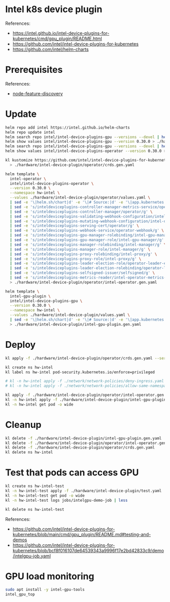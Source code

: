 
# Intel k8s device plugin

References:
- https://intel.github.io/intel-device-plugins-for-kubernetes/cmd/gpu_plugin/README.html
- https://github.com/intel/intel-device-plugins-for-kubernetes
- https://github.com/intel/helm-charts

# Prerequisites

References:
- [node-feature-discovery](../node-feature-discovery/readme.md)

# Update

```bash
helm repo add intel https://intel.github.io/helm-charts
helm repo update intel
helm search repo intel/intel-device-plugins-gpu --versions --devel | head
helm show values intel/intel-device-plugins-gpu --version 0.30.0 > ./hardware/intel-device-plugin/default-values.yaml
helm search repo intel/intel-device-plugins-gpu --versions --devel | head
helm show values intel/intel-device-plugins-operator --version 0.30.0 > ./hardware/intel-device-plugin/operator/default-values.yaml
```

```bash
kl kustomize https://github.com/intel/intel-device-plugins-for-kubernetes/deployments/operator/crd?ref=v0.30.0 \
  > ./hardware/intel-device-plugin/operator/crds.gen.yaml

helm template \
  intel-operator \
  intel/intel-device-plugins-operator \
  --version 0.30.0 \
  --namespace hw-intel \
  --values ./hardware/intel-device-plugin/operator/values.yaml \
  | sed -e '\|helm.sh/chart|d' -e '\|# Source:|d' -e '\|app.kubernetes.io/managed-by|d' -e '\|app.kubernetes.io/part-of|d' -e '\|app.kubernetes.io/version|d' \
  | sed -e 's/inteldeviceplugins-controller-manager-metrics-service/operator-metrics/g' \
  | sed -e 's/inteldeviceplugins-controller-manager/operator/g' \
  | sed -e 's/inteldeviceplugins-validating-webhook-configuration/intel-operator-val/g' \
  | sed -e 's/inteldeviceplugins-mutating-webhook-configuration/intel-operator-mut/g' \
  | sed -e 's/inteldeviceplugins-serving-cert/operator/g' \
  | sed -e 's/inteldeviceplugins-webhook-service/operator-webhook/g' \
  | sed -e 's/inteldeviceplugins-gpu-manager-rolebinding/intel-gpu-manager/g' \
  | sed -e 's/inteldeviceplugins-gpu-manager-role/intel-gpu-manager/g' \
  | sed -e 's/inteldeviceplugins-manager-rolebinding/intel-manager/g' \
  | sed -e 's/inteldeviceplugins-manager-role/intel-manager/g' \
  | sed -e 's/inteldeviceplugins-proxy-rolebinding/intel-proxy/g' \
  | sed -e 's/inteldeviceplugins-proxy-role/intel-proxy/g' \
  | sed -e 's/inteldeviceplugins-leader-election-role/operator-leader-election/g' \
  | sed -e 's/inteldeviceplugins-leader-election-rolebinding/operator-leader-election/g' \
  | sed -e 's/inteldeviceplugins-selfsigned-issuer/selfsigned/g' \
  | sed -e 's/inteldeviceplugins-metrics-reader/intel-operator-metrics-reader/g' \
  > ./hardware/intel-device-plugin/operator/intel-operator.gen.yaml

helm template \
  intel-gpu-plugin \
  intel/intel-device-plugins-gpu \
  --version 0.30.0 \
  --namespace hw-intel \
  --values ./hardware/intel-device-plugin/values.yaml \
  | sed -e '\|helm.sh/chart|d' -e '\|# Source:|d' -e '\|app.kubernetes.io/managed-by|d' -e '\|app.kubernetes.io/part-of|d' -e '\|app.kubernetes.io/version|d' \
  > ./hardware/intel-device-plugin/intel-gpu-plugin.gen.yaml
```

# Deploy

```bash
kl apply -f ./hardware/intel-device-plugin/operator/crds.gen.yaml --server-side

kl create ns hw-intel
kl label ns hw-intel pod-security.kubernetes.io/enforce=privileged

# kl -n hw-intel apply -f ./network/network-policies/deny-ingress.yaml
# kl -n hw-intel apply -f ./network/network-policies/allow-same-namespace.yaml

kl apply -f ./hardware/intel-device-plugin/operator/intel-operator.gen.yaml
kl -n hw-intel apply -f ./hardware/intel-device-plugin/intel-gpu-plugin.gen.yaml
kl -n hw-intel get pod -o wide
```

# Cleanup

```bash
kl delete -f ./hardware/intel-device-plugin/intel-gpu-plugin.gen.yaml
kl delete -f ./hardware/intel-device-plugin/operator/intel-operator.gen.yaml
kl delete -f ./hardware/intel-device-plugin/operator/crds.gen.yaml
kl delete ns hw-intel
```

# Test that pods can access GPU

```bash
kl create ns hw-intel-test
kl -n hw-intel-test apply -f ./hardware/intel-device-plugin/test.yaml
kl -n hw-intel-test get pod -o wide
kl -n hw-intel-test logs jobs/intelgpu-demo-job | less

kl delete ns hw-intel-test
```

References:
- https://github.com/intel/intel-device-plugins-for-kubernetes/blob/main/cmd/gpu_plugin/README.md#testing-and-demos
- https://github.com/intel/intel-device-plugins-for-kubernetes/blob/bcf8f016107de64539343a9996f17e2bd42833c9/demo/intelgpu-job.yaml

# GPU load monitoring

```bash
sudo apt install -y intel-gpu-tools
intel_gpu_top
```
